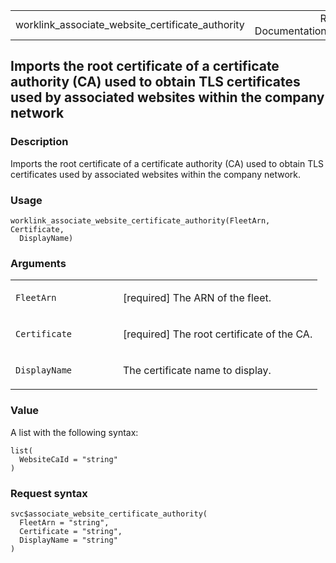 <table style="width: 100%;">
<tbody>
<tr class="odd">
<td>worklink_associate_website_certificate_authority</td>
<td style="text-align: right;">R Documentation</td>
</tr>
</tbody>
</table>

## Imports the root certificate of a certificate authority (CA) used to obtain TLS certificates used by associated websites within the company network

### Description

Imports the root certificate of a certificate authority (CA) used to
obtain TLS certificates used by associated websites within the company
network.

### Usage

    worklink_associate_website_certificate_authority(FleetArn, Certificate,
      DisplayName)

### Arguments

<table>
<colgroup>
<col style="width: 35%" />
<col style="width: 65%" />
</colgroup>
<tbody>
<tr class="odd">
<td><code
id="worklink_associate_website_certificate_authority_:_FleetArn">FleetArn</code></td>
<td><p>[required] The ARN of the fleet.</p></td>
</tr>
<tr class="even">
<td><code
id="worklink_associate_website_certificate_authority_:_Certificate">Certificate</code></td>
<td><p>[required] The root certificate of the CA.</p></td>
</tr>
<tr class="odd">
<td><code
id="worklink_associate_website_certificate_authority_:_DisplayName">DisplayName</code></td>
<td><p>The certificate name to display.</p></td>
</tr>
</tbody>
</table>

### Value

A list with the following syntax:

    list(
      WebsiteCaId = "string"
    )

### Request syntax

    svc$associate_website_certificate_authority(
      FleetArn = "string",
      Certificate = "string",
      DisplayName = "string"
    )
